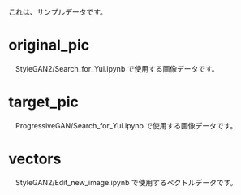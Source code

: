 これは、サンプルデータです。
# original_pic
　StyleGAN2/Search_for_Yui.ipynb で使用する画像データです。
# target_pic
　ProgressiveGAN/Search_for_Yui.ipynb で使用する画像データです。
# vectors 
　StyleGAN2/Edit_new_image.ipynb で使用するベクトルデータです。
